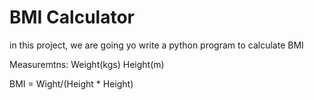 # BMI Calculator

in this project, we are going yo write a python program to calculate BMI

Measuremtns:
Weight(kgs)
Height(m)

BMI = Wight/(Height * Height)
